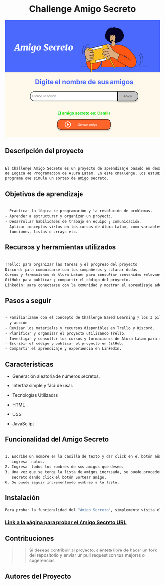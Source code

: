 # <h1 align="center"> Challenge Amigo Secreto </h1>

![img](assets/amigo-secreto-presentacion.png)

## Descripción del proyecto

```sh

El Challenge Amigo Secreto es un proyecto de aprendizaje basado en desafíos que forma parte del curso
de Lógica de Programación de Alura Latam. En este challenge, los estudiantes tendrán que crear un
programa que simule un sorteo de amigo secreto.

```

## Objetivos de aprendizaje

```sh

- Practicar la lógica de programación y la resolución de problemas.
- Aprender a estructurar y organizar un proyecto.
- Desarrollar habilidades de trabajo en equipo y comunicación.
- Aplicar conceptos vistos en los cursos de Alura Latam, como variables, condicionales, ciclos,
  funciones, listas o arrays etc.

```

## Recursos y herramientas utilizados

```sh

Trello: para organizar las tareas y el progreso del proyecto.
Discord: para comunicarse con los compañeros y aclarar dudas.
Cursos y formaciones de Alura Latam: para consultar contenidos relevantes y obtener más información.
GitHub: para publicar y compartir el código del proyecto.
LinkedIn: para conectarse con la comunidad y mostrar el aprendizaje adquirido.

```

## Pasos a seguir

```sh

- Familiarízame con el concepto de Challenge Based Learning y los 3 pilares: compromiso, investigación
  y acción.
- Revisar los materiales y recursos disponibles en Trello y Discord.
- Planificar y organizar el proyecto utilizando Trello.
- Investigar y consultar los cursos y formaciones de Alura Latam para resolver el desafío.
- Escribir el código y publicar el proyecto en GitHub.
- Compartir el aprendizaje y experiencia en LinkedIn.

```
## Características

- Generación aleatoria de números secretos.

- Interfaz simple y fácil de usar.

- Tecnologías Utilizadas

- HTML

- CSS

- JavaScript

## Funcionalidad del Amigo Secreto

```sh

1. Escribe un nombre en la casilla de texto y dar click en el botón añadir, no se permitirá
   ingresar nulos.
2. Ingresar todos los nombres de sus amigos que desee.
3. Una vez que se tenga la lista de amigos ingresada, se puede proceder a sortear el amigo
   secreto dando click el botón Sortear amigo.
6. Se puede seguir incrementando nombres a la lista.

```

## Instalación

```sh
Para probar la funcionalidad del "Amigo Secreto", simplemente visita el siguiente enlace: 

```
### [Link a la página para probar el Amigo Secreto URL ](URL)

## Contribuciones

>> Si deseas contribuir al proyecto, siéntete libre de hacer un fork del repositorio y enviar un pull request con tus mejoras o sugerencias.

## Autores del Proyecto







